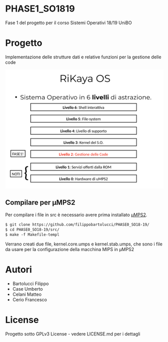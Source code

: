 # PHASE1_SO1819
Fase 1 del progetto per il corso Sistemi Operativi 18/19 UniBO 

# Progetto 
Implementazione delle strutture dati e relative funzioni per la gestione delle code

![Alt text](/SchemaOS.png)


## Compilare per μMPS2
Per compilare i file in src è necessario avere prima installato [μMPS2](https://github.com/tjonjic/umps).
```
$ git clone https://github.com/filippobartolucci/PHASE0_SO18-19/
$ cd PHASE0_SO18-19/src/
$ make -f Makefile-templ
``` 
Verrano creati due file, kernel.core.umps e kernel.stab.umps, che sono i file da usare per la configurazione della macchina MIPS in μMPS2

# Autori
 * Bartolucci Filippo
 * Case Umberto
 * Celani Matteo
 * Cerio Francesco
 
# License 
Progetto sotto GPLv3 License - vedere LICENSE.md per i dettagli
